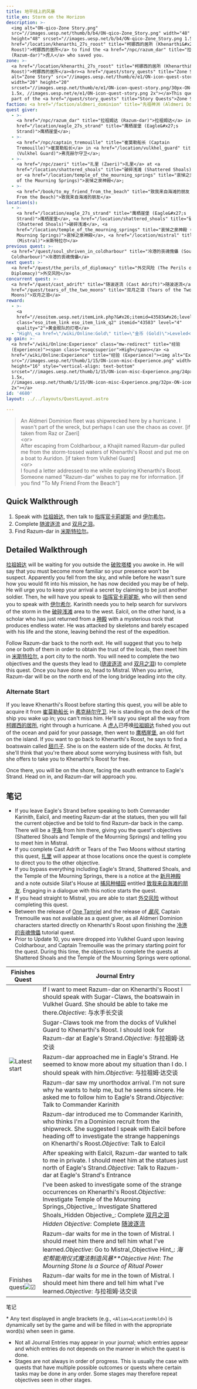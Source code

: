 ```yaml
---
title: 地平线上的风暴
title_en: Storm on the Horizon
description: >-
  <img alt="ON-qico-Zone Story.png"
  src="//images.uesp.net/thumb/b/b4/ON-qico-Zone_Story.png" width="48"
  height="48" srcset="//images.uesp.net/b/b4/ON-qico-Zone_Story.png 1.5x">前往<a
  href="/location/khenarthi_27s_roost" title="柯娜西的居所 (Khenarthi&#x27;s
  Roost)">柯娜西的居所</a> to find the <a href="/npc/razum_dar" title="拉祖姆达
  (Razum-dar)">虎人</a> who saved you.
zone: >-
  <a href="/location/khenarthi_27s_roost" title="柯娜西的居所 (Khenarthi&#x27;s
  Roost)">柯娜西的居所</a><br><a href="/quest/story_quests" title="Zone Story"><img
  alt="Zone Story" src="//images.uesp.net/thumb/e/e1/ON-icon-quest-story.png"
  width="20" height="20"
  srcset="//images.uesp.net/thumb/e/e1/ON-icon-quest-story.png/30px-ON-icon-quest-story.png
  1.5x, //images.uesp.net/e/e1/ON-icon-quest-story.png 2x"></a>This quest is
  part of the <a href="/quest/story_quests" title="Story Quests">Zone Story</a>
faction: <a href="/faction/aldmeri_dominion" title="先祖神洲 (Aldmeri Dominion)">先祖神洲</a>
quest giver:
  - >-
    <a href="/npc/razum_dar" title="拉祖姆达 (Razum-dar)">拉祖姆达</a> in <a
    href="/location/eagle_27s_strand" title="鹰栖崖堡 (Eagle&#x27;s
    Strand)">鹰栖崖堡</a>;
  - >-
    <a href="/npc/captain_tremouille" title="崔莫勒船长 (Captain
    Tremouille)">崔莫勒船长</a> in <a href="/location/vulkhel_guard" title="弗克赫尔守卫
    (Vulkhel Guard)">弗克赫尔守卫</a>;
  - >-
    <a href="/npc/zaeri" title="扎里 (Zaeri)">扎里</a> at <a
    href="/location/shattered_shoals" title="破碎浅滩 (Shattered Shoals)">破碎浅滩</a>
    or <a href="/location/temple_of_the_mourning_springs" title="哀悼之泉神殿 (Temple
    of the Mourning Springs)">哀悼之泉神殿</a>;
  - >-
    <a href="/book/to_my_friend_from_the_beach" title="致我来自海滩的朋友 (To My Friend
    From the Beach)">致我来自海滩的朋友</a>
location(s):
  - >-
    <a href="/location/eagle_27s_strand" title="鹰栖崖堡 (Eagle&#x27;s
    Strand)">鹰栖崖堡</a>, <a href="/location/shattered_shoals" title="破碎浅滩
    (Shattered Shoals)">破碎浅滩</a>, <a
    href="/location/temple_of_the_mourning_springs" title="哀悼之泉神殿 (Temple of the
    Mourning Springs)">哀悼之泉神殿</a>, <a href="/location/mistral" title="米斯特拉尔
    (Mistral)">米斯特拉尔</a>
previous quest: >-
  <a href="/quest/soul_shriven_in_coldharbour" title="冷港的丧魂傀儡 (Soul Shriven in
  Coldharbour)">冷港的丧魂傀儡</a>
next quest: >-
  <a href="/quest/the_perils_of_diplomacy" title="外交风险 (The Perils of
  Diplomacy)">外交风险</a>
concurrent quest: >-
  <a href="/quest/cast_adrift" title="随波逐流 (Cast Adrift)">随波逐流</a> and <a
  href="/quest/tears_of_the_two_moons" title="双月之泪 (Tears of the Two
  Moons)">双月之泪</a>
reward:
  - >-
    <a
    href="//esoitem.uesp.net/itemLink.php?&#x26;itemid=43583&#x26;level=4&#x26;quality=2"
    class="eso_item_link eso_item_link_q2" itemid="43583" level="4"
    quality="2">黄金舰队的灯塔</a>
  - "High\_<a href=\"/wiki/Online:Gold\" title=\"金币 (Gold)\">Leveled</a>金币"
xp gain: >-
  <a href="/wiki/Online:Experience" class="mw-redirect" title="经验
  (Experience)"><span class="esoqcsuperior">High</span></a> <a
  href="/wiki/Online:Experience" title="经验 (Experience)"><img alt="Experience"
  src="//images.uesp.net/thumb/1/15/ON-icon-misc-Experience.png" width="16"
  height="16" style="vertical-align: text-bottom"
  srcset="//images.uesp.net/thumb/1/15/ON-icon-misc-Experience.png/24px-ON-icon-misc-Experience.png
  1.5x,
  //images.uesp.net/thumb/1/15/ON-icon-misc-Experience.png/32px-ON-icon-misc-Experience.png
  2x"></a>
id: '4680'
layout: ../../layouts/QuestLayout.astro

---
```


> An Aldmeri Dominion fleet was shipwrecked here by a hurricane. I wasn't part of the wreck, but perhaps I can use the
> chaos as cover. \[if taken from Raz or Zaeri]\
> \<or>\
> After escaping from Coldharbour, a Khajiit named Razum-dar pulled me from the storm-tossed waters of Khenarthi's Roost
> and put me on a boat to Auridon. \[if taken from Vulkhel Guard]\
> \<or>\
> I found a letter addressed to me while exploring Khenarthi's Roost. Someone named "Razum-dar" wishes to pay me for
> information. \[if you find "To My Friend From the Beach"]

## Quick Walkthrough

1. Speak with [拉祖姆达](/npc/razum_dar "拉祖姆达 (Razum-dar)"), then talk to
   [指挥官卡莉妮斯](/npc/commander_karinith "指挥官卡莉妮斯 (Commander Karinith)") and [伊尔希尔](/npc/ealcil "伊尔希尔 (Ealcil)")。
2. Complete [随波逐流](/quest/cast_adrift "随波逐流 (Cast Adrift)") and
   [双月之泪](/quest/tears_of_the_two_moons "双月之泪 (Tears of the Two Moons)")。
3. Find Razum-dar in [米斯特拉尔](/location/mistral "米斯特拉尔 (Mistral)")。

## Detailed Walkthrough

[拉祖姆达](/npc/razum_dar "拉祖姆达 (Razum-dar)") will be waiting for you outside the
[破败塔楼](/location/ruined_tower "破败塔楼 (Ruined Tower)") you awoke in. He will say that you must become more familiar so
your presence won't be suspect. Apparently you fell from the sky, and while before he wasn't sure how you would fit into
his mission, he has now decided you may be of help. He will urge you to keep your arrival a secret by claiming to be
just another soldier. Then, he will have you speak to [指挥官卡莉妮斯](/npc/commander_karinith "指挥官卡莉妮斯 (Commander Karinith)"),
who will then send you to speak with [伊尔希尔](/npc/ealcil "伊尔希尔 (Ealcil)"). Karinith needs you to help search for
survivors of the storm in the [破碎浅滩](/location/shattered_shoals "破碎浅滩 (Shattered Shoals)") area to the west. Ealcil, on
the other hand, is a scholar who has just returned from a
[神殿](/location/temple_of_the_mourning_springs "哀悼之泉神殿 (Temple of the Mourning Springs)") with a mysterious rock that
produces endless water. He was attacked by skeletons and barely escaped with his life and the stone, leaving behind the
rest of the expedition.

Follow Razum-dar back to the north exit. He will suggest that you to help one or both of them in order to obtain the
trust of the locals, then meet him in [米斯特拉尔](/location/mistral "米斯特拉尔 (Mistral)"), a port city to the north. You will
need to complete the two objectives and the quests they lead to ([随波逐流](/quest/cast_adrift "随波逐流 (Cast Adrift)") and
[双月之泪](/quest/tears_of_the_two_moons "双月之泪 (Tears of the Two Moons)")) to complete this quest. Once you have done so,
head to Mistral. When you arrive, Razum-dar will be on the north end of the long bridge leading into the city.

### Alternate Start

If you leave Khenarthi's Roost before starting this quest, you will be able to acquire it from
[崔莫勒船长](/npc/captain_tremouille "崔莫勒船长 (Captain Tremouille)") in
[弗克赫尔守卫](/location/vulkhel_guard "弗克赫尔守卫 (Vulkhel Guard)"). He is standing on the deck of the ship you wake up in; you
can't miss him. He'll say you slept all the way from
[柯娜西的居所](/location/khenarthi_27s_roost "柯娜西的居所 (Khenarthi's Roost)"), right through a hurricane. A
[虎人](/wiki/Online:Khajiit "虎人 (Khajiit)")已呼唤[拉祖姆达](/npc/razum_dar "拉祖姆达 (Razum-dar)") fished you out of the ocean and
paid for your passage, then went to [鹰栖崖堡](/location/eagle_27s_strand "鹰栖崖堡 (Eagle's Strand)"), an old fort on the
island. If you want to go back to Khenarthi's Roost, he says to find a boatswain called
[甜爪子](/npc/sugar_claws "甜爪子 (Sugar-Claws)"). She is on the eastern side of the docks. At first, she'll think that you're
there about some worrying business with fish, but she offers to take you to Khenarthi's Roost for free.

Once there, you will be on the shore, facing the south entrance to Eagle's Strand. Head on in, and Razum-dar will
approach you.

## 笔记

- If you leave Eagle's Strand before speaking to both Commander Karinith, Ealcil, and meeting Razum-dar at the statues,
  then you will fail the current objective and be told to find Razum-dar back in the camp. There will be a
  [字条](/book/note_from_razum_dar "拉祖姆达的字条 (Note from Razum-dar)") from him there, giving you the quest's objectives
  (Shattered Shoals and Temple of the Mourning Springs) and telling you to meet him in Mistral.
- If you complete Cast Adrift or Tears of the Two Moons without starting this quest, [扎里](/npc/zaeri "扎里 (Zaeri)") will
  appear at those locations once the quest is complete to direct you to the other objective.
- If you bypass everything including Eagle's Strand, Shattered Shoals, and the Temple of the Mourning Springs, there is
  a notice at the [新月神殿](/location/temple_of_the_crescent_moons "新月神殿 (Temple of the Crescent Moons)") and a note
  outside Silat's House at [捕风种植园](/location/windcatcher_plantation "捕风种植园 (Windcatcher Plantation)") entitled
  [致我来自海滩的朋友](/book/to_my_friend_from_the_beach "致我来自海滩的朋友 (To My Friend From the Beach)"). Engaging in a dialogue with
  this notice starts the quest.
- If you head straight to Mistral, you are able to start
  [外交风险](/quest/the_perils_of_diplomacy "外交风险 (The Perils of Diplomacy)") without completing this quest.
- Between the release of [One Tamriel](/wiki/Online:One_Tamriel "One Tamriel") and the release of
  _[晨风](/wiki/Online:Morrowind "晨风 (Morrowind)")_, Captain Tremouille was not available as a quest giver, as all Aldmeri
  Dominion characters started directly on Khenarthi's Roost upon finishing the
  [冷港的丧魂傀儡](/quest/soul_shriven_in_coldharbour "冷港的丧魂傀儡 (Soul Shriven in Coldharbour)") tutorial quest.
- Prior to Update 10, you were dropped into Vulkhel Guard upon leaving Coldharbour, and Captain Tremouille was the
  primary starting point for the quest. During this time, the objectives to complete the quests at Shattered Shoals and
  the Temple of the Mourning Springs were optional.

| Finishes Quest                                            | Journal Entry                                                                                                                                                                                                                                                                                                                                                       |
| --------------------------------------------------------- | ------------------------------------------------------------------------------------------------------------------------------------------------------------------------------------------------------------------------------------------------------------------------------------------------------------------------------------------------------------------- |
|                                                           | If I want to meet Razum-dar on Khenarthi's Roost I should speak with Sugar-Claws, the boatswain in Vulkhel Guard. She should be able to take me there._Objective_: 与水手长交谈                                                                                                                                                                                           |
|                                                           | Sugar-Claws took me from the docks of Vulkhel Guard to Khenarthi's Roost. I should look for Razum-dar at Eagle's Strand._Objective_: 与拉祖姆·达交谈                                                                                                                                                                                                                       |
| ![Latest start](//images.uesp.net/5/5e/Blue_chevron.png)  | Razum-dar approached me in Eagle's Strand. He seemed to know more about my situation than I do. I should speak with him._Objective_: 与拉祖姆·达交谈                                                                                                                                                                                                                       |
|                                                           | Razum-dar saw my unorthodox arrival. I'm not sure why he wants to help me, but he seems sincere. He asked me to follow him to Eagle's Strand._Objective_: Talk to Commander Karinith                                                                                                                                                                                |
|                                                           | Razum-dar introduced me to Commander Karinith, who thinks I'm a Dominion recruit from the shipwreck. She suggested I speak with Ealcil before heading off to investigate the strange happenings on Khenarthi's Roost._Objective_: Talk to Ealcil                                                                                                                    |
|                                                           | After speaking with Ealcil, Razum-dar wanted to talk to me in private. I should meet him at the statues just north of Eagle's Strand._Objective_: Talk to Razum-dar at Eagle's Strand's Entrance                                                                                                                                                                    |
|                                                           | I've been asked to investigate some of the strange occurrences on Khenarthi's Roost._Objective_: Investigate Temple of the Mourning Springs_Objective_: Investigate Shattered Shoals_Hidden Objective_: Complete [双月之泪](/quest/tears_of_the_two_moons "双月之泪 (Tears of the Two Moons)") _Hidden Objective_: Complete [随波逐流](/quest/cast_adrift "随波逐流 (Cast Adrift)") |
|                                                           | Razum-dar waits for me in the town of Mistral. I should meet him there and tell him what I've learned._Objective_: Go to Mistral_Objective Hint_: _海蛇帮能用仪式魔法制造风暴**Objective Hint_: _The Mourning Stone Is a Source of Ritual Power_                                                                                                                                 |
| Finishes quest![☑](//images.uesp.net/4/4d/Green_Tick.svg) | Razum-dar waits for me in the town of Mistral. I should meet him there and tell him what I've learned._Objective_: 与拉祖姆·达交谈                                                                                                                                                                                                                                         |

笔记

\* Any text displayed in angle brackets (e.g., `<Alias=LocationHold>`) is dynamically set by the game and will be filled
in with the appropriate word(s) when seen in game.

- Not all Journal Entries may appear in your journal; which entries appear and which entries do not depends on the
  manner in which the quest is done.
- Stages are not always in order of progress. This is usually the case with quests that have multiple possible outcomes
  or quests where certain tasks may be done in any order. Some stages may therefore repeat objectives seen in other
  stages.
